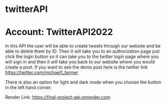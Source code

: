 # twitterAPI
# Account: TwitterAPI2022


In this API the user will be able to create tweets through our website and be able to delete them by ID. Then it will take you to an authorization page just click the login button so it can take you to the twitter login page where you will sign in and then it will take you back to our website where you would create a post. If you want to see the demo post here is the twitter link https://twitter.com/michael1_farmer

There is also an option for light and dark mode when you choose the button in the left hand corner.

Render Link: https://final-project-api.onrender.com
